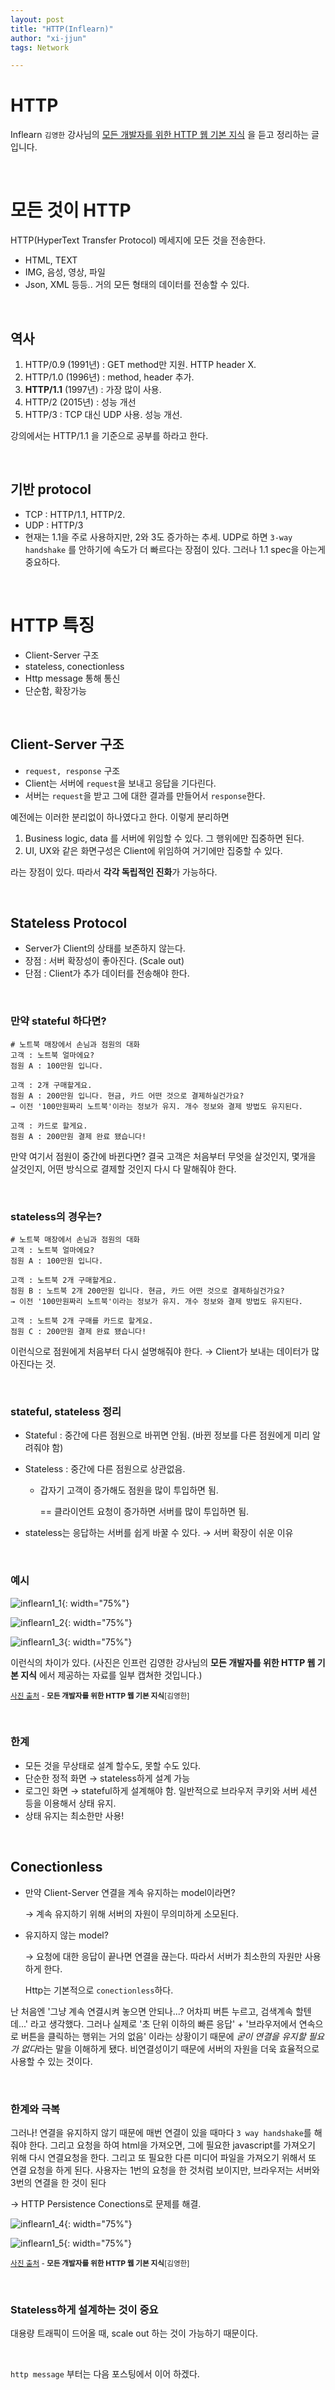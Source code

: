 ```yaml
---
layout: post
title: "HTTP(Inflearn)"
author: "xi-jjun"
tags: Network

---
```


# HTTP

Inflearn `김영한` 강사님의 [모든 개발자를 위한 HTTP 웹 기본 지식](https://www.inflearn.com/course/http-%EC%9B%B9-%EB%84%A4%ED%8A%B8%EC%9B%8C%ED%81%AC/) 을 듣고 정리하는 글입니다.

<br>

# 모든 것이 HTTP

HTTP(HyperText Transfer Protocol) 메세지에 모든 것을 전송한다.

- HTML, TEXT
- IMG, 음성, 영상, 파일
- Json, XML 등등.. 거의 모든 형태의 데이터를 전송할 수 있다.

<br>

## 역사

1. HTTP/0.9 (1991년) : GET method만 지원. HTTP header X.
2. HTTP/1.0 (1996년) : method, header 추가.
3. **HTTP/1.1** (1997년) : 가장 많이 사용. 
4. HTTP/2 (2015년) : 성능 개선
5. HTTP/3 : TCP 대신 UDP 사용. 성능 개선.

강의에서는 HTTP/1.1 을 기준으로 공부를 하라고 한다.

<br>

## 기반 protocol

- TCP : HTTP/1.1, HTTP/2. 
- UDP : HTTP/3
- 현재는 1.1을 주로 사용하지만, 2와 3도 증가하는 추세. UDP로 하면 `3-way handshake` 를 안하기에 속도가 더 빠르다는 장점이 있다. 그러나 1.1 spec을 아는게 중요하다.

<br>

# HTTP 특징

- Client-Server 구조
- stateless, conectionless
- Http message 통해 통신
- 단순함, 확장가능

<br>

## Client-Server 구조

- `request, response` 구조
- Client는 서버에 `request`을 보내고 응답을 기다린다. 
- 서버는 `request`을 받고 그에 대한 결과를 만들어서 `response`한다.

예전에는 이러한 분리없이 하나였다고 한다. 이렇게 분리하면 

1. Business logic, data 를 서버에 위임할 수 있다. 그 행위에만 집중하면 된다.
2. UI, UX와 같은 화면구성은 Client에 위임하여 거기에만 집중할 수 있다.

라는 장점이 있다. 따라서 **각각 독립적인 진화**가 가능하다.

<br>

## Stateless Protocol

- Server가 Client의 상태를 보존하지 않는다.
- 장점 : 서버 확장성이 좋아진다. (Scale out)
- 단점 : Client가 추가 데이터를 전송해야 한다.

<br>

### 만약 stateful 하다면?

```text
# 노트북 매장에서 손님과 점원의 대화
고객 : 노트북 얼마에요?
점원 A : 100만원 입니다.

고객 : 2개 구매할게요.
점원 A : 200만원 입니다. 현금, 카드 어떤 것으로 결제하실건가요? 
→ 이전 '100만원짜리 노트북'이라는 정보가 유지. 개수 정보와 결제 방법도 유지된다.

고객 : 카드로 할게요.
점원 A : 200만원 결제 완료 됐습니다!
```

만약 여기서 점원이 중간에 바뀐다면? 결국 고객은 처음부터 무엇을 살것인지, 몇개을 살것인지, 어떤 방식으로 결제할 것인지 다시 다 말해줘야 한다.

<br>

### stateless의 경우는?

```text
# 노트북 매장에서 손님과 점원의 대화
고객 : 노트북 얼마에요?
점원 A : 100만원 입니다.

고객 : 노트북 2개 구매할게요.
점원 B : 노트북 2개 200만원 입니다. 현금, 카드 어떤 것으로 결제하실건가요? 
→ 이전 '100만원짜리 노트북'이라는 정보가 유지. 개수 정보와 결제 방법도 유지된다.

고객 : 노트북 2개 구매를 카드로 할게요.
점원 C : 200만원 결제 완료 됐습니다!
```

이런식으로 점원에게 처음부터 다시 설명해줘야 한다. → Client가 보내는 데이터가 많아진다는 것.

<br>

### stateful, stateless 정리

- Stateful : 중간에 다른 점원으로 바뀌면 안됨. (바뀐 정보를 다른 점원에게 미리 알려줘야 함)

- Stateless : 중간에 다른 점원으로 상관없음.

  - 갑자기 고객이 증가해도 점원을 많이 투입하면 됨.

    == 클라이언트 요청이 증가하면 서버를 많이 투입하면 됨.

- stateless는 응답하는 서버를 쉽게 바꿀 수 있다. → 서버 확장이 쉬운 이유

<br>

### 예시

![inflearn1_1](https://github.com/xi-jjun/xi-jjun.github.io/blob/master/_posts/network/img/inflearn1_1.png?raw=True){: width="75%"}

![inflearn1_2](https://github.com/xi-jjun/xi-jjun.github.io/blob/master/_posts/network/img/inflearn1_2.png?raw=True){: width="75%"}

![inflearn1_3](https://github.com/xi-jjun/xi-jjun.github.io/blob/master/_posts/network/img/inflearn1_3.png?raw=True){: width="75%"}

이런식의 차이가 있다. (사진은 인프런 김영한 강사님의 **모든 개발자를 위한 HTTP 웹 기본 지식** 에서 제공하는 자료를 일부 캡쳐한 것입니다.)

<sub>[사진 출처](https://www.inflearn.com/course/http-%EC%9B%B9-%EB%84%A4%ED%8A%B8%EC%9B%8C%ED%81%AC/) - **모든 개발자를 위한 HTTP 웹 기본 지식**[김영한]</sub>

<br>

### 한계

- 모든 것을 무상태로 설계 할수도, 못할 수도 있다.
- 단순한 정적 화면 → stateless하게 설계 가능
- 로그인 화면 → stateful하게 설계해야 함. 일반적으로 브라우저 쿠키와 서버 세션 등을 이용해서 상태 유지.
- 상태 유지는 최소한만 사용!

<br>

## Conectionless

- 만약 Client-Server 연결을 계속 유지하는 model이라면?

  → 계속 유지하기 위해 서버의 자원이 무의미하게 소모된다.

- 유지하지 않는 model?

  → 요청에 대한 응답이 끝나면 연결을 끊는다. 따라서 서버가 최소한의 자원만 사용하게 한다.

  Http는 기본적으로 `conectionless`하다. 

난 처음엔 '그냥 계속 연결시켜 놓으면 안되나...? 어차피 버튼 누르고, 검색계속 할텐데...' 라고 생각했다. 그러나 실제로 '초 단위 이하의 빠른 응답' + '브라우저에서 연속으로 버튼을 클릭하는 행위는 거의 없음' 이라는 상황이기 때문에 *굳이 연결을 유지할 필요가 없다*라는 말을 이해하게 됐다. 비연결성이기 때문에 서버의 자원을 더욱 효율적으로 사용할 수 있는 것이다.

<br>

### 한계와 극복

그러나! 연결을 유지하지 않기 때문에 매번 연결이 있을 때마다 `3 way handshake`를 해줘야 한다. 그리고 요청을 하여 html을 가져오면, 그에 필요한 javascript를 가져오기 위해 다시 연결요청을 한다. 그리고 또 필요한 다른 미디어 파일을 가져오기 위해서 또 연결 요청을 하게 된다. 사용자는 1번의 요청을 한 것처럼 보이지만, 브라우저는 서버와 3번의 연결을 한 것이 된다

→ HTTP Persistence Conections로 문제를 해결.

![inflearn1_4](https://github.com/xi-jjun/xi-jjun.github.io/blob/master/_posts/network/img/inflearn1_4.png?raw=True){: width="75%"}

![inflearn1_5](https://github.com/xi-jjun/xi-jjun.github.io/blob/master/_posts/network/img/inflearn1_5.png?raw=True){: width="75%"}

<sub>[사진 출처](https://www.inflearn.com/course/http-%EC%9B%B9-%EB%84%A4%ED%8A%B8%EC%9B%8C%ED%81%AC/) - **모든 개발자를 위한 HTTP 웹 기본 지식**[김영한]</sub>

<br>

### Stateless하게 설계하는 것이 중요

대용량 트래픽이 드어올 때, scale out 하는 것이 가능하기 때문이다.

<br>

`http message` 부터는 다음 포스팅에서 이어 하겠다.
